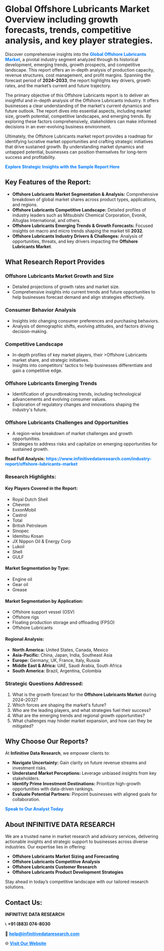 <h1>Global Offshore Lubricants Market Overview including growth forecasts, trends, competitive analysis, and key player strategies.</h1>
<p>
Discover comprehensive insights into the 
<a href="https://www.infinitivedataresearch.com/industry-report/offshore-lubricants-market" rel="dofollow" style="color: #007BFF; text-decoration: none;"><strong>Global Offshore Lubricants Market</strong></a>, a pivotal industry segment analyzed through its historical development, emerging trends, growth prospects, and competitive landscape. This report offers an in-depth analysis of production capacity, revenue structures, cost management, and profit margins. Spanning the forecast period of <strong>2024–2033</strong>, the report highlights key drivers, growth rates, and the market’s current and future trajectory.
</p>
<p>
The primary objective of this Offshore Lubricants report is to deliver an insightful and in-depth analysis of the Offshore Lubricants industry. It offers businesses a clear understanding of the market's current dynamics and future outlook. The report dives into essential aspects, including market size, growth potential, competitive landscapes, and emerging trends. By exploring these factors comprehensively, stakeholders can make informed decisions in an ever-evolving business environment.
</p>
<p>
Ultimately, the Offshore Lubricants market report provides a roadmap for identifying lucrative market opportunities and crafting strategic initiatives that drive sustained growth. By understanding market dynamics and untapped potential, businesses can position themselves for long-term success and profitability.
</p>
<p>
<a href="https://www.infinitivedataresearch.com/request-sample/reportId=102661" style="color: #007BFF; text-decoration: none;"><strong>Explore Strategic Insights with the Sample Report Here</strong></a>
</p>

<h2>Key Features of the Report:</h2>
<ul>
<li><strong>Offshore Lubricants Market Segmentation & Analysis:</strong> Comprehensive breakdown of global market shares across product types, applications, and regions.</li>
<li><strong>Offshore Lubricants Competitive Landscape:</strong> Detailed profiles of industry leaders such as Mitsubishi Chemical Corporation, Evonik, Altuglas International, and others.</li>
<li><strong>Offshore Lubricants Emerging Trends & Growth Forecasts:</strong> Focused insights on macro and micro trends shaping the market till <strong>2032</strong>.</li>
<li><strong>Offshore Lubricants Industry Drivers & Challenges:</strong> Analysis of opportunities, threats, and key drivers impacting the <strong>Offshore Lubricants Market</strong>.</li>
</ul>

<h2>What Research Report Provides</h2>
<h3>Offshore Lubricants Market Growth and Size</h3>
<ul>
<li>Detailed projections of growth rates and market size.</li>
<li>Comprehensive insights into current trends and future opportunities to help businesses forecast demand and align strategies effectively.</li>
</ul>

<h3>Consumer Behavior Analysis</h3>
<ul>
<li>Insights into changing consumer preferences and purchasing behaviors.</li>
<li>Analysis of demographic shifts, evolving attitudes, and factors driving decision-making.</li>
</ul>

<h3>Competitive Landscape</h3>
<ul>
<li>In-depth profiles of key market players, their >Offshore Lubricants market share, and strategic initiatives.</li>
<li>Insights into competitors' tactics to help businesses differentiate and gain a competitive edge.</li>
</ul>

<h3>Offshore Lubricants Emerging Trends</h3>
<ul>
<li>Identification of groundbreaking trends, including technological advancements and evolving consumer values.</li>
<li>Exploration of regulatory changes and innovations shaping the industry's future.</li>
</ul>

<h3>Offshore Lubricants Challenges and Opportunities</h3>
<ul>
<li>A region-wise breakdown of market challenges and growth opportunities.</li>
<li>Strategies to address risks and capitalize on emerging opportunities for sustained growth.</li>
</ul>
<p><strong>Read Full Analysis:</strong> <a href="https://www.infinitivedataresearch.com/industry-report/offshore-lubricants-market" rel="dofollow" style="color: #007BFF; text-decoration: none;"><strong>https://www.infinitivedataresearch.com/industry-report/offshore-lubricants-market</strong></a></p>
<h3>Research Highlights:</h3>
<h4>Key Players Covered in the Report:</h4>
<ul><li>Royal Dutch Shell</li><li>Chevron</li><li>ExxonMobil</li><li>Castrol</li><li>Total</li><li>British Petroleum</li><li>Sinopec</li><li>Idemitsu Kosan</li><li>JX Nippon Oil &amp; Energy Corp</li><li>Lukoil</li><li>Shell</li><li>GULF</li></ul>
<h4>Market Segmentation by Type:</h4>
<ul><li>Engine oil</li><li>Gear oil</li><li>Grease</li></ul>
<h4>Market Segmentation by Application:</h4>
<ul><li>Offshore support vessel (OSV)</li><li>Offshore rigs</li><li>Floating production storage and offloading (FPSO)</li><li>Offshore Lubricants</li></ul>

<h4>Regional Analysis:</h4>
<ul>
<li><strong>North America:</strong> United States, Canada, Mexico</li>
<li><strong>Asia-Pacific:</strong> China, Japan, India, Southeast Asia</li>
<li><strong>Europe:</strong> Germany, UK, France, Italy, Russia</li>
<li><strong>Middle East & Africa:</strong> UAE, Saudi Arabia, South Africa</li>
<li><strong>South America:</strong> Brazil, Argentina, Colombia</li>
</ul>

<h3>Strategic Questions Addressed:</h3>
<ol>
<li>What is the growth forecast for the <strong>Offshore Lubricants Market</strong> during 2024–2032?</li>
<li>Which forces are shaping the market's future?</li>
<li>Who are the leading players, and what strategies fuel their success?</li>
<li>What are the emerging trends and regional growth opportunities?</li>
<li>What challenges may hinder market expansion, and how can they be mitigated?</li>
</ol>

<h2>Why Choose Our Reports?</h2>
<p>At <strong>Infinitive Data Research</strong>, we empower clients to:</p>
<ul>
<li><strong>Navigate Uncertainty:</strong> Gain clarity on future revenue streams and investment risks.</li>
<li><strong>Understand Market Perceptions:</strong> Leverage unbiased insights from key stakeholders.</li>
<li><strong>Identify Prime Investment Destinations:</strong> Prioritize high-growth opportunities with data-driven rankings.</li>
<li><strong>Evaluate Potential Partners:</strong> Pinpoint businesses with aligned goals for collaboration.</li>
</ul>
<p><a href="https://www.infinitivedataresearch.com/industry-report/offshore-lubricants-market" rel="dofollow" style="color: #007BFF; text-decoration: none;"><strong>Speak to Our Analyst Today</strong></a></p>

<h2>About INFINITIVE DATA RESEARCH</h2>
<p>We are a trusted name in market research and advisory services, delivering actionable insights and strategic support to businesses across diverse industries. Our expertise lies in offering:</p>
<ul>
<li><strong>Offshore Lubricants Market Sizing and Forecasting</strong></li>
<li><strong>Offshore Lubricants Competitive Analysis</strong></li>
<li><strong>Offshore Lubricants Customer Research</strong></li>
<li><strong>Offshore Lubricants Product Development Strategies</strong></li>
</ul>
<p>Stay ahead in today’s competitive landscape with our tailored research solutions.</p>

<h2>Contact Us:</h2>
<p><strong>INFINITIVE DATA RESEARCH</strong></p>
<p>📞 <strong>+91 (883) 074-8030</strong></p>
<p>📧 <strong><a href="mailto:help@infinitivedataresearch.com" style="color: #007BFF;">help@infinitivedataresearch.com</a></strong></p>
<p>🌐 <strong><a href="https://www.infinitivedataresearch.com" rel="dofollow" style="color: #007BFF;">Visit Our Website</a></strong></p>